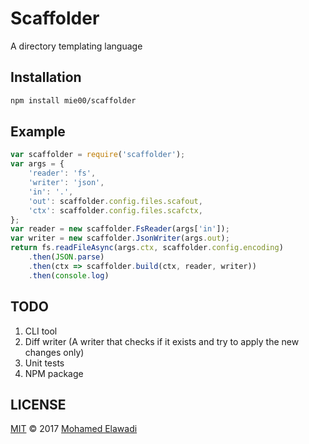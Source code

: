 # Scaffolder

A directory templating language

## Installation

```bash
npm install mie00/scaffolder
```

## Example

```js
var scaffolder = require('scaffolder');
var args = {
    'reader': 'fs',
    'writer': 'json',
    'in': '.',
    'out': scaffolder.config.files.scafout,
    'ctx': scaffolder.config.files.scafctx,
};
var reader = new scaffolder.FsReader(args['in']);
var writer = new scaffolder.JsonWriter(args.out);
return fs.readFileAsync(args.ctx, scaffolder.config.encoding)
    .then(JSON.parse)
    .then(ctx => scaffolder.build(ctx, reader, writer))
    .then(console.log)
```

## TODO

1. CLI tool
2. Diff writer (A writer that checks if it exists and try to apply the new changes only)
3. Unit tests
4. NPM package

## LICENSE

[MIT](./LICENSE) © 2017 [Mohamed Elawadi](http://www.github.com/mie00)

